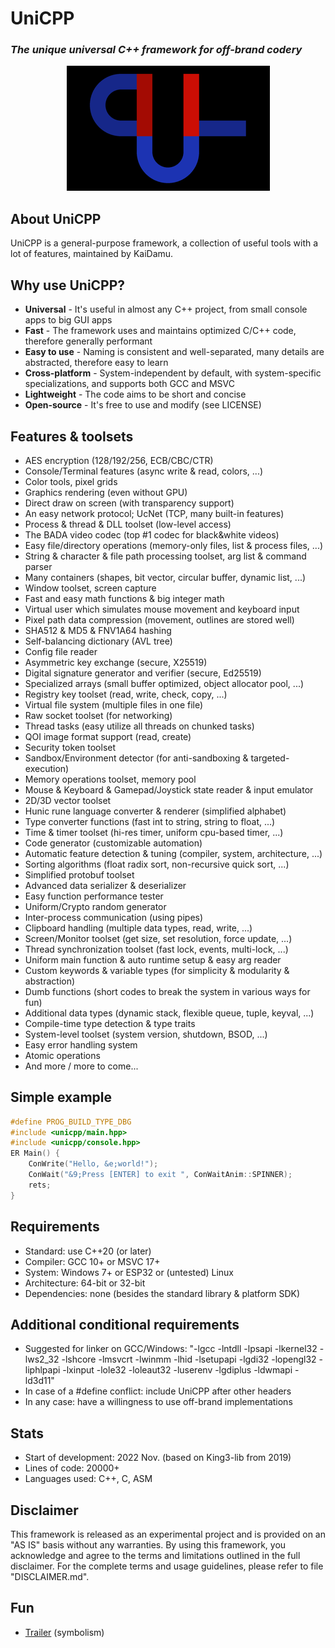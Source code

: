 # UniCPP
### *The unique universal C++ framework for off-brand codery*

<div align="center">
<img src="res/brand/main_logo_wide_250.png" alt="main_logo_wide_250" />
</div>

## About UniCPP
UniCPP is a general-purpose framework, a collection of useful tools with a lot of features, maintained by KaiDamu.

## Why use UniCPP?
- **Universal** - It's useful in almost any C++ project, from small console apps to big GUI apps
- **Fast** - The framework uses and maintains optimized C/C++ code, therefore generally performant
- **Easy to use** - Naming is consistent and well-separated, many details are abstracted, therefore easy to learn
- **Cross-platform** - System-independent by default, with system-specific specializations, and supports both GCC and MSVC
- **Lightweight** - The code aims to be short and concise
- **Open-source** - It's free to use and modify (see LICENSE)

## Features & toolsets
- AES encryption (128/192/256, ECB/CBC/CTR)
- Console/Terminal features (async write & read, colors, ...)
- Color tools, pixel grids
- Graphics rendering (even without GPU)
- Direct draw on screen (with transparency support)
- An easy network protocol; UcNet (TCP, many built-in features)
- Process & thread & DLL toolset (low-level access)
- The BADA video codec (top #1 codec for black&white videos)
- Easy file/directory operations (memory-only files, list & process files, ...)
- String & character & file path processing toolset, arg list & command parser
- Many containers (shapes, bit vector, circular buffer, dynamic list, ...)
- Window toolset, screen capture
- Fast and easy math functions & big integer math
- Virtual user which simulates mouse movement and keyboard input
- Pixel path data compression (movement, outlines are stored well)
- SHA512 & MD5 & FNV1A64 hashing
- Self-balancing dictionary (AVL tree)
- Config file reader
- Asymmetric key exchange (secure, X25519)
- Digital signature generator and verifier (secure, Ed25519)
- Specialized arrays (small buffer optimized, object allocator pool, ...)
- Registry key toolset (read, write, check, copy, ...)
- Virtual file system (multiple files in one file)
- Raw socket toolset (for networking)
- Thread tasks (easy utilize all threads on chunked tasks)
- QOI image format support (read, create)
- Security token toolset
- Sandbox/Environment detector (for anti-sandboxing & targeted-execution)
- Memory operations toolset, memory pool
- Mouse & Keyboard & Gamepad/Joystick state reader & input emulator
- 2D/3D vector toolset
- Hunic rune language converter & renderer (simplified alphabet)
- Type converter functions (fast int to string, string to float, ...)
- Time & timer toolset (hi-res timer, uniform cpu-based timer, ...)
- Code generator (customizable automation)
- Automatic feature detection & tuning (compiler, system, architecture, ...)
- Sorting algorithms (float radix sort, non-recursive quick sort, ...)
- Simplified protobuf toolset
- Advanced data serializer & deserializer
- Easy function performance tester
- Uniform/Crypto random generator
- Inter-process communication (using pipes)
- Clipboard handling (multiple data types, read, write, ...)
- Screen/Monitor toolset (get size, set resolution, force update, ...)
- Thread synchronization toolset (fast lock, events, multi-lock, ...)
- Uniform main function & auto runtime setup & easy arg reader
- Custom keywords & variable types (for simplicity & modularity & abstraction)
- Dumb functions (short codes to break the system in various ways for fun)
- Additional data types (dynamic stack, flexible queue, tuple, keyval, ...)
- Compile-time type detection & type traits
- System-level toolset (system version, shutdown, BSOD, ...)
- Easy error handling system
- Atomic operations
- And more / more to come...

## Simple example
```cpp
#define PROG_BUILD_TYPE_DBG
#include <unicpp/main.hpp>
#include <unicpp/console.hpp>
ER Main() {
    ConWrite("Hello, &e;world!");
    ConWait("&9;Press [ENTER] to exit ", ConWaitAnim::SPINNER);
    rets;
}
```

## Requirements
- Standard: use C++20 (or later)
- Compiler: GCC 10+ or MSVC 17+
- System: Windows 7+ or ESP32 or (untested) Linux
- Architecture: 64-bit or 32-bit
- Dependencies: none (besides the standard library & platform SDK)

## Additional conditional requirements
- Suggested for linker on GCC/Windows: "-lgcc -lntdll -lpsapi -lkernel32 -lws2_32 -lshcore -lmsvcrt -lwinmm -lhid -lsetupapi -lgdi32 -lopengl32 -liphlpapi -lxinput -lole32 -loleaut32 -luserenv -lgdiplus -ldwmapi -ld3d11"
- In case of a #define conflict: include UniCPP after other headers
- In any case: have a willingness to use off-brand implementations

## Stats
- Start of development: 2022 Nov. (based on King3-lib from 2019)
- Lines of code: 20000+
- Languages used: C++, C, ASM

## Disclaimer
This framework is released as an experimental project and is provided on an "AS IS" basis without any warranties.
By using this framework, you acknowledge and agree to the terms and limitations outlined in the full disclaimer.
For the complete terms and usage guidelines, please refer to file "DISCLAIMER.md".

## Fun
- [Trailer](https://www.youtube.com/watch?v=iklTSxr35Qc) (symbolism)
